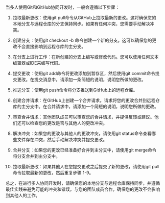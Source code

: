 当多人使用Git和GitHub协同开发时，一般会遵循以下步骤：
1. 拉取最新更改：使用git pull命令从GitHub上拉取最新的更改。这将确保您的本地分支与远程仓库的分支保持同步。如果有任何冲突，您需要手动解决冲突。

2. 创建分支：使用git checkout -b <branch-name>命令创建一个新的分支。这可以确保您的更改不会直接影响到远程仓库的主分支。

3. 在分支上进行工作：在新创建的分支上编写或修改代码。您可以使用任何文本编辑器或IDE来编写代码。

4. 提交更改：使用git add命令将更改添加到暂存区，然后使用git commit命令提交更改。在提交消息中，请添加一条简短的说明，说明您所做的更改。

5. 推送分支：使用git push命令将分支推送到GitHub上的远程仓库。

6. 创建合并请求：在GitHub上创建一个合并请求，请求将您的更改合并到远程仓库的主分支中。在合并请求中，请添加一个简短的说明，说明您所做的更改。

7. 审查合并请求：其他团队成员可以审查您的合并请求，并提供反馈或建议。他们还可以检查您的更改是否与其他人的更改冲突。

8. 解决冲突：如果您的更改与其他人的更改冲突，请使用git status命令查看哪些文件存在冲突，然后手动解决冲突并提交更改。

9. 合并分支：如果您的更改已经准备好合并到主分支中，请使用git merge命令将分支合并到主分支中。

10. 拉取最新更改：如果其他人在您提交更改之后提交了新的更改，请使用git pull命令拉取最新的更改，然后重复步骤 1-9。

总之，在进行多人协同开发时，请确保您的本地分支与远程仓库保持同步，并遵循最佳实践来避免可能的冲突和错误。与您的团队成员合作，确保您的更改不会影响到其他人的工作。

